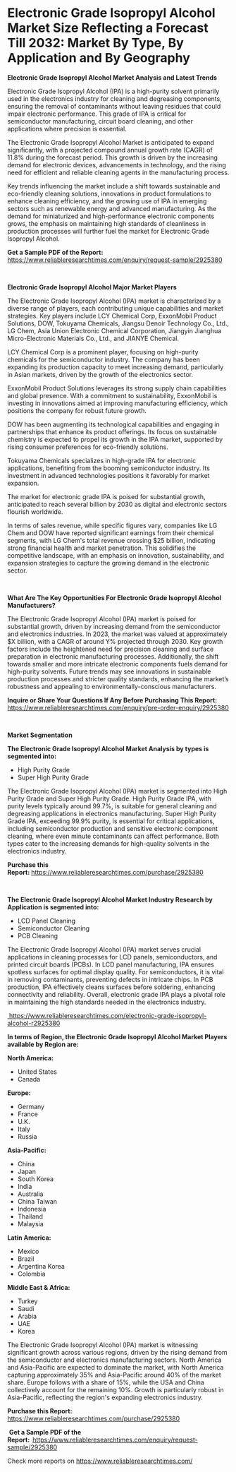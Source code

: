 <p><h1>Electronic Grade Isopropyl Alcohol Market Size Reflecting a Forecast Till 2032: Market By Type, By Application and By Geography</h1></p><p><strong>Electronic Grade Isopropyl Alcohol Market Analysis and Latest Trends</strong></p>
<p><p>Electronic Grade Isopropyl Alcohol (IPA) is a high-purity solvent primarily used in the electronics industry for cleaning and degreasing components, ensuring the removal of contaminants without leaving residues that could impair electronic performance. This grade of IPA is critical for semiconductor manufacturing, circuit board cleaning, and other applications where precision is essential.</p><p>The Electronic Grade Isopropyl Alcohol Market is anticipated to expand significantly, with a projected compound annual growth rate (CAGR) of 11.8% during the forecast period. This growth is driven by the increasing demand for electronic devices, advancements in technology, and the rising need for efficient and reliable cleaning agents in the manufacturing process. </p><p>Key trends influencing the market include a shift towards sustainable and eco-friendly cleaning solutions, innovations in product formulations to enhance cleaning efficiency, and the growing use of IPA in emerging sectors such as renewable energy and advanced manufacturing. As the demand for miniaturized and high-performance electronic components grows, the emphasis on maintaining high standards of cleanliness in production processes will further fuel the market for Electronic Grade Isopropyl Alcohol.</p></p>
<p><strong>Get a Sample PDF of the Report:&nbsp;</strong> <a href="https://www.reliableresearchtimes.com/enquiry/request-sample/2925380?utm_campaign=3187&utm_medium=2&utm_source=Github&utm_content=ia&utm_term=12032025&utm_id=electronic-grade-isopropyl-alcohol">https://www.reliableresearchtimes.com/enquiry/request-sample/2925380</a></p>
<p>&nbsp;</p>
<p><strong>Electronic Grade Isopropyl Alcohol Major Market Players</strong></p>
<p><p>The Electronic Grade Isopropyl Alcohol (IPA) market is characterized by a diverse range of players, each contributing unique capabilities and market strategies. Key players include LCY Chemical Corp, ExxonMobil Product Solutions, DOW, Tokuyama Chemicals, Jiangsu Denoir Technology Co., Ltd., LG Chem, Asia Union Electronic Chemical Corporation, Jiangyin Jianghua Micro-Electronic Materials Co., Ltd., and JIANYE Chemical.</p><p>LCY Chemical Corp is a prominent player, focusing on high-purity chemicals for the semiconductor industry. The company has been expanding its production capacity to meet increasing demand, particularly in Asian markets, driven by the growth of the electronics sector.</p><p>ExxonMobil Product Solutions leverages its strong supply chain capabilities and global presence. With a commitment to sustainability, ExxonMobil is investing in innovations aimed at improving manufacturing efficiency, which positions the company for robust future growth.</p><p>DOW has been augmenting its technological capabilities and engaging in partnerships that enhance its product offerings. Its focus on sustainable chemistry is expected to propel its growth in the IPA market, supported by rising consumer preferences for eco-friendly solutions.</p><p>Tokuyama Chemicals specializes in high-grade IPA for electronic applications, benefiting from the booming semiconductor industry. Its investment in advanced technologies positions it favorably for market expansion.</p><p>The market for electronic grade IPA is poised for substantial growth, anticipated to reach several billion by 2030 as digital and electronic sectors flourish worldwide.</p><p>In terms of sales revenue, while specific figures vary, companies like LG Chem and DOW have reported significant earnings from their chemical segments, with LG Chem's total revenue crossing $25 billion, indicating strong financial health and market penetration. This solidifies the competitive landscape, with an emphasis on innovation, sustainability, and expansion strategies to capture the growing demand in the electronic sector.</p></p>
<p>&nbsp;</p>
<p><strong>What Are The Key Opportunities For Electronic Grade Isopropyl Alcohol Manufacturers?</strong></p>
<p><p>The Electronic Grade Isopropyl Alcohol (IPA) market is poised for substantial growth, driven by increasing demand from the semiconductor and electronics industries. In 2023, the market was valued at approximately $X billion, with a CAGR of around Y% projected through 2030. Key growth factors include the heightened need for precision cleaning and surface preparation in electronic manufacturing processes. Additionally, the shift towards smaller and more intricate electronic components fuels demand for high-purity solvents. Future trends may see innovations in sustainable production processes and stricter quality standards, enhancing the market’s robustness and appealing to environmentally-conscious manufacturers.</p></p>
<p><strong>Inquire or Share Your Questions If Any Before Purchasing This Report:</strong> <a href="https://www.reliableresearchtimes.com/enquiry/pre-order-enquiry/2925380?utm_campaign=3187&utm_medium=2&utm_source=Github&utm_content=ia&utm_term=12032025&utm_id=electronic-grade-isopropyl-alcohol">https://www.reliableresearchtimes.com/enquiry/pre-order-enquiry/2925380</a></p>
<p>&nbsp;</p>
<p><strong>Market Segmentation</strong></p>
<p><strong>The Electronic Grade Isopropyl Alcohol Market Analysis by types is segmented into:</strong></p>
<p><ul><li>High Purity Grade</li><li>Super High Purity Grade</li></ul></p>
<p><p>The Electronic Grade Isopropyl Alcohol (IPA) market is segmented into High Purity Grade and Super High Purity Grade. High Purity Grade IPA, with purity levels typically around 99.7%, is suitable for general cleaning and degreasing applications in electronics manufacturing. Super High Purity Grade IPA, exceeding 99.9% purity, is essential for critical applications, including semiconductor production and sensitive electronic component cleaning, where even minute contaminants can affect performance. Both types cater to the increasing demands for high-quality solvents in the electronics industry.</p></p>
<p><strong>Purchase this Report:&nbsp;</strong><a href="https://www.reliableresearchtimes.com/purchase/2925380?utm_campaign=3187&utm_medium=2&utm_source=Github&utm_content=ia&utm_term=12032025&utm_id=electronic-grade-isopropyl-alcohol">https://www.reliableresearchtimes.com/purchase/2925380</a></p>
<p>&nbsp;</p>
<p><strong>The Electronic Grade Isopropyl Alcohol Market Industry Research by Application is segmented into:</strong></p>
<p><ul><li>LCD Panel Cleaning</li><li>Semiconductor Cleaning</li><li>PCB Cleaning</li></ul></p>
<p><p>The Electronic Grade Isopropyl Alcohol (IPA) market serves crucial applications in cleaning processes for LCD panels, semiconductors, and printed circuit boards (PCBs). In LCD panel manufacturing, IPA ensures spotless surfaces for optimal display quality. For semiconductors, it is vital in removing contaminants, preventing defects in intricate chips. In PCB production, IPA effectively cleans surfaces before soldering, enhancing connectivity and reliability. Overall, electronic grade IPA plays a pivotal role in maintaining the high standards needed in the electronics industry.</p></p>
<p><a href="https://www.reliableresearchtimes.com/electronic-grade-isopropyl-alcohol-r2925380?utm_campaign=3187&utm_medium=2&utm_source=Github&utm_content=ia&utm_term=12032025&utm_id=electronic-grade-isopropyl-alcohol">&nbsp;https://www.reliableresearchtimes.com/electronic-grade-isopropyl-alcohol-r2925380</a></p>
<p><strong>In terms of Region, the Electronic Grade Isopropyl Alcohol Market Players available by Region are:</strong></p>
<p>
    <p> <strong> North America: </strong>
        <ul>
            <li>United States</li>
            <li>Canada</li>
        </ul>
        </p> 
    <p> <strong> Europe: </strong>
        <ul>
            <li>Germany</li>
            <li>France</li>
            <li>U.K.</li>
            <li>Italy</li>
            <li>Russia</li>
        </ul>
        </p> 
    <p> <strong> Asia-Pacific: </strong>
        <ul>
            <li>China</li>
            <li>Japan</li>
            <li>South Korea</li>
            <li>India</li>
            <li>Australia</li>
            <li>China Taiwan</li>
            <li>Indonesia</li>
            <li>Thailand</li>
            <li>Malaysia</li>
        </ul>
        </p> 
    <p> <strong> Latin America: </strong>
        <ul>
            <li>Mexico</li>
            <li>Brazil</li>
            <li>Argentina Korea</li>
            <li>Colombia</li>
        </ul>
        </p> 
    <p> <strong> Middle East & Africa: </strong>
        <ul>
            <li>Turkey</li>
            <li>Saudi</li>
            <li>Arabia</li>
            <li>UAE</li>
            <li>Korea</li>
        </ul>
    </p>
    </p>
<p><p>The Electronic Grade Isopropyl Alcohol (IPA) market is witnessing significant growth across various regions, driven by the rising demand from the semiconductor and electronics manufacturing sectors. North America and Asia-Pacific are expected to dominate the market, with North America capturing approximately 35% and Asia-Pacific around 40% of the market share. Europe follows with a share of 15%, while the USA and China collectively account for the remaining 10%. Growth is particularly robust in Asia-Pacific, reflecting the region's expanding electronics industry.</p></p>
<p><strong>Purchase this Report: </strong><a href="https://www.reliableresearchtimes.com/purchase/2925380?utm_campaign=3187&utm_medium=2&utm_source=Github&utm_content=ia&utm_term=12032025&utm_id=electronic-grade-isopropyl-alcohol">https://www.reliableresearchtimes.com/purchase/2925380</a></p>
<p>&nbsp;<strong>Get a Sample PDF of the Report:&nbsp;&nbsp;</strong><a href="https://www.reliableresearchtimes.com/enquiry/request-sample/2925380?utm_campaign=3187&utm_medium=2&utm_source=Github&utm_content=ia&utm_term=12032025&utm_id=electronic-grade-isopropyl-alcohol">https://www.reliableresearchtimes.com/enquiry/request-sample/2925380</a></p>
<p><strong></strong></p>
<p>Check more reports on <a href="https://www.reliableresearchtimes.com/?utm_campaign=3187&utm_medium=2&utm_source=Github&utm_content=ia&utm_term=12032025&utm_id=electronic-grade-isopropyl-alcohol">https://www.reliableresearchtimes.com/</a></p>